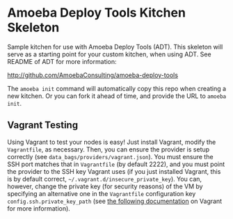 Amoeba Deploy Tools Kitchen Skeleton
====================================

Sample kitchen for use with Amoeba Deploy Tools (ADT). This skeleton will serve as a starting point
for your custom kitchen, when using ADT. See README of ADT for more information:

http://github.com/AmoebaConsulting/amoeba-deploy-tools

The `amoeba init` command will automatically copy this repo when creating a new kitchen. Or you can
fork it ahead of time, and provide the URL to `amoeba init`.

## Vagrant Testing

Using Vagrant to test your nodes is easy! Just install Vagrant, modify the `Vagrantfile`, as
necessary. Then, you can ensure the provider is setup correctly (see
`data_bags/providers/vagrant.json`). You must ensure the SSH port matches that in `Vagrantfile` (by
default 2222), and you must point the provider to the SSH key Vagrant uses (if you just installed
Vagrant, this is by default correct, `~/.vagrant.d/insecure_private_key`). You can, however, change
the private key (for security reasons) of the VM by specifying an alternative one in the
`Vagrantfile` configuration key `config.ssh.private_key_path` (see
[the following documentation](http://docs-v1.vagrantup.com/v1/docs/config/ssh/private_key_path.html)
on Vagrant for more information).
